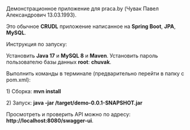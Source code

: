 <p>Демонстрационное приложение для praca.by (Чувак Павел Александрович 13.03.1993).</p>
<p>Это обычное <b>CRUDL</b> приложение написанное на <b>Spring Boot</b>, <b>JPA</b>, <b>MySQL</b>.</p>

<p>Инструкция по запуску:</p>

<p>Установить <b>Java 17</b> и <b>MySQL 8</b> и <b>Maven</b>. Установить пароль пользователю базы данных <b>root</b>: <b>chuvak</b>.</p>
<p>Выполнить команды в терминале (предварительно перейти в папку с pom.xml):</p> 
<p>1) Сборка: <b>mvn install</b></p>
<p>2) Запуск: <b>java -jar /target/demo-0.0.1-SNAPSHOT.jar</b></p>

<p>Просмотреть и проверить API можно по адресу: <b>http://localhost:8080/swagger-ui</b>.</p>


